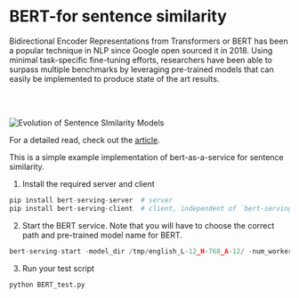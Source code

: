 # BERT-for sentence similarity

Bidirectional Encoder Representations from Transformers or BERT has been a popular technique in NLP since Google open sourced it in 2018. Using minimal task-specific fine-tuning efforts, researchers have been able to surpass multiple benchmarks by leveraging pre-trained models that can easily be implemented to produce state of the art results. 

<br /><br />

![Evolution of Sentence SImilarity Models](http://siddharthnarayanan.com/wp-content/uploads/2019/09/1_hPxezDTuv308MxlX03eYtg.png)

For a detailed read, check out the [article](https://medium.com/analytics-vidhya/semantic-similarity-in-sentences-and-bert-e8d34f5a4677).

This is a simple example implementation of bert-as-a-service for sentence similarity.

1. Install the required server and client

```python
pip install bert-serving-server  # server
pip install bert-serving-client  # client, independent of `bert-serving-server`
```

2. Start the BERT service. Note that you will have to choose the correct path and pre-trained model name for BERT.

```python
bert-serving-start -model_dir /tmp/english_L-12_H-768_A-12/ -num_worker=4 
```

3. Run your test script

```python
python BERT_test.py
```

